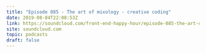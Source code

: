 ```yaml
---
title: "Episode 085 - The art of mixology - creative coding"
date: 2019-08-04T22:08:53Z
link: https://soundcloud.com/front-end-happy-hour/episode-085-the-art-of-mixology-creative-coding?utm_medium=RSS&utm_source=hune
site: soundcloud.com
topic: podcasts
draft: false
---
```

